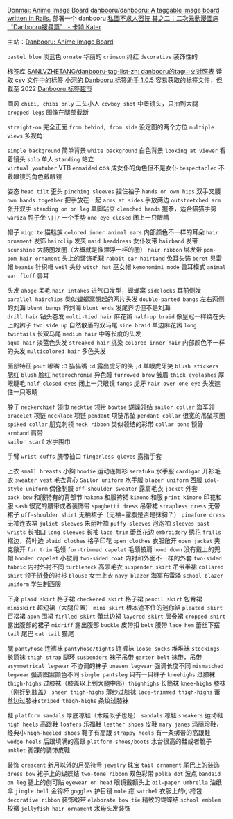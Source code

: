 [Donmai: Anime Image Board](https://donmai.moe/)
[danbooru/danbooru: A taggable image board written in Rails.](https://github.com/danbooru/danbooru) 部署一个 danbooru
[私圖不求人密技 其之二：二次元動漫圖床〝Danbooru搜尋篇〞 - 卡特 Kater](https://kater.me/d/54187)

主站：[Danbooru: Anime Image Board](https://danbooru.donmai.us/)

`pastel blue` 淡蓝色 `ornate` 华丽的 `crimson` 绯红 `decorative` 装饰性的

标签库 [SANLVZHETANG/danbooru-tag-list-zh: danbooru的tag中文对照表](https://github.com/SANLVZHETANG/danbooru-tag-list-zh)
读取 csv 文件中的标签 [小河的 Danbooru 标签助手 1.0.5](https://xhoxye.github.io/BooruTagCart/)
容易获取的标签文件，但截至 2022 [Danbooru 标签超市](https://tags.novelai.dev/)

画风
`chibi, chibi only` 二头小人 
`cowboy shot` 中景镜头，只拍到大腿   
 `cropped legs` 图像在腿部截断

`straight-on` 完全正面 `from behind, from side` 设定图的两个方位 `multiple views` 多视角 

`simple background` 简单背景 `white background` 白色背景 
`looking at viewer` 看着镜头  `solo` 单人 `standing` 站立  
`virtual youtuber` VTB
`enmaided` cos 成女仆的角色但不是女仆  `bespectacled` 不戴眼镜的角色戴眼镜

姿态 
`head tilt` 歪头 
`pinching sleeves` 捏住袖子 
`hands on own hips` 双手叉腰    `own hands together` 把手放在一起  `arms at sides` 手放两边 `outstretched arm` 张开双手
`standing on on leg` 单脚站立  `clenched hands` 握拳，适合猫猫手势 `wariza` 鸭子坐
`\||/` 一个手势 
`one eye closed` 闭上一只眼睛 

帽子
`miqo'te` 猫魅族 `colored inner animal ears` 内部颜色不一样的耳朵
  `hair ornament` 发饰  `hairclip` 发夹  `maid headdress` 女仆发带  `hairband` 发带  `scunshine` 大肠圈发圈（大概就是像漂浮一样的圈） `hair ribbon` 绑发带 `pom-pom-hair-ornament` 头上的装饰毛球   `rabbit ear hairband` 兔耳头饰
`beret` 贝雷帽   `beanie` 针织帽  `veil` 头纱  `witch hat` 巫女帽 
 `kemonomimi mode` 兽耳模式 `animal ear fluff` 兽耳 

头发
  `ahoge` 呆毛  `hair intakes` 进气口发型，螳螂窝  `sidelocks` 耳前侧发  `parallel hairclips` 类似螳螂窝翘起的两片头发  `double-parted bangs` 左右两侧的刘海  `blunt bangs` 齐刘海   `blunt ends` 发尾齐切但不是刘海   
`drill hair` 钻头卷发  `multi-tied hair` 麻花辫   `half-up braid` 像皇冠一样绕在头上的辫子   `two side up` 自然散落的双马尾 `side braid` 单边麻花辫     `long twintails` 长双马尾
 `medium hair` 中等长度的头发   
 `aqua hair` 淡蓝色头发 
`streaked hair` 挑染 `colored inner hair` 内部颜色不一样的头发 `multicolored hair` 多色头发
 
面部特征
 `pout` 嘟嘴 `:3` 猫猫嘴  `:d` 露出虎牙的笑 `;d` 单眼虎牙笑 
`blush stickers` 腮红 `blush` 脸红
`heterochromia` 异色瞳 `furrowed brow` 皱眉 `thick eyelashes` 厚眼睫毛  `half-closed eyes` 闭上一只眼镜
`fangs` 虎牙
`hair over one eye` 头发遮住一只眼睛 

脖子
`neckerchief` 领巾 `necktie` 领带 `bowtie` 蝴蝶领结 `sailor collar` 海军领 
`bracelet` 项链  `necklace` 项链  `pendant` 项链吊坠  `pendant collar` 很宽的吊坠项圈 `spiked collar` 朋克刺领 `neck ribbon` 类似领结的彩带
`collar bone` 锁骨 
`armband` 肩带  
`sailor scarf` 水手围巾 


手臂
 `wrist cuffs` 腕带袖口  `fingerless gloves` 露指手套

上衣
`small breasts` 小胸
`hoodie` 运动连帽衫 `serafuku` 水手服 `cardigan` 开衫毛衣  `sweater vest` 毛衣背心  `Sailor uniform` 水手服 `blazer uniform` 西服  `idol-style uniform` 偶像制服 `off-shoulder sweater` 露肩毛衣 `jacket` 外套  
`back bow` 和服特有的背部节 `hakama` 和服袴裙 `kimono` 和服 `print kimono` 印花和服  `sash` 很宽的腰带或者装饰带
`spaghetti dress` 吊带裙 `strapless dress` 无带裙子 `off-shoulder shirt` 无袖裙子（无袖+露腹是否是抹胸？）  `pinafore dress` 无袖连衣裙 
`juliet sleeves` 朱丽叶袖 `puffy sleeves` 泡泡袖   `sleeves past wrists` 长袖口 `long sleeves` 长袖
`lace trim` 蕾丝花边 `embroidery` 绣花 `frills` 褶边，荷叶边  `plaid clothes` 格子印花
 `open clothes` 衣服敞开 `open jacket` 夹克敞开
 `fur trim` 毛领 `fur-trimmed capelet` 毛领披肩 `hood down` 没有戴上的兜帽 `hooded capelet` 小披肩 
`two-sided coat` 内衬和外面不一样的外套 `two-sided fabric` 内衬外衬不同 `turtleneck` 高领毛衣 `suspender skirt` 吊带半裙 `collared shirt` 领子折叠的衬衫 `blouse` 女士上衣
`navy blazer` 海军布雷泽 `school blazer uniform` 学生制西服


下身
`plaid skirt` 格子裙 `checkered skirt` 格子裙  `pencil skirt` 包臀裙 
`miniskirt` 超短裙（大腿位置）  `mini skirt` 根本遮不住的迷你裙 `pleated skirt` 百褶裙 `apon` 围裙 `firlled skirt` 蕾丝边裙  `layered skirt` 层叠裙 
`cropped shirt` 露出腹部的裙子  `midriff` 露出腹部
`buckle` 皮带扣 `belt` 腰带
`lace hem` 蕾丝下摆
`tail` 尾巴 `cat tail` 猫尾

腿
`pantyhose` 连裤袜 `pantyhose/tights` 连裤袜 `loose socks` 堆堆袜 `stockings` 长筒袜
`thigh strap` 腿环 `suspenders` 袜子吊带  `garter belt` 袜带，吊带
`asymmetrical legwear` 不协调的袜子 `uneven legwear` 强调长度不同 `mismatched legwear` 强调图案颜色不同 `single pantsleg` 只有一只袜子
`kneehighs` 过膝袜 `thigh-highs` 过膝袜（膝盖以上到大腿中部）`thighhighs` 长筒袜
`knee-highs` 膝袜（刚好到膝盖）
`sheer thigh-highs` 薄纱过膝袜 `lace-trimmed thigh-highs` 蕾丝边过膝袜`striped thigh-highs` 条纹过膝袜


鞋
 `platform sandals` 厚底凉鞋（木屐似乎也是） `sandals` 凉鞋 `sneakers` 运动鞋 `high heels` 高跟鞋  `loafers` 乐福鞋 `leather shoes` 皮鞋
`mary janes` 玛丽珍鞋，经典小 
`high-heeled shoes` 鞋子有高跟 `strappy heels` 有一条绑带的高跟鞋   `wedge heels` 后跟填满的高跟  `platform shoes/boots` 水台很高的鞋或者靴子  
`anklet` 脚踝的装饰皮鞋 

装饰
`crescent` 新月以外的月亮符号 `jewelry` 珠宝  `tail ornament` 尾巴上的装饰 `dress bow` 裙子上的蝴蝶结  `two-tone ribbon` 双色彩带 `polka dot` 波点  `bandaid on leg` 腿上的创可贴 `eyewear on head` 眼镜戴额头上   `oil-paper umbrella` 油纸伞 `jingle bell` 金钩杯 
 `goggles` 护目镜   `mole` 痣    `satchel` 衣服上的小挎包 `decorative ribbon`  装饰缎带
`elaborate bow tie` 精致的蝴蝶结
`school emblem` 校徽
`jellyfish hair ornament` 水母头发装饰